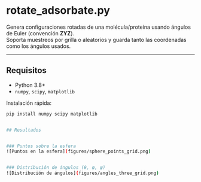 # rotate_adsorbate.py

Genera configuraciones rotadas de una molécula/proteína usando ángulos de Euler (convención **ZYZ**).  
Soporta muestreos por grilla o aleatorios y guarda tanto las coordenadas como los ángulos usados.

---

## Requisitos

- Python 3.8+
- `numpy`, `scipy`, `matplotlib`

Instalación rápida:
```bash
pip install numpy scipy matplotlib


## Resultados


### Puntos sobre la esfera
![Puntos en la esfera](figures/sphere_points_grid.png)


### Distribución de ángulos (θ, φ, ψ)
![Distribución de ángulos](figures/angles_three_grid.png)

